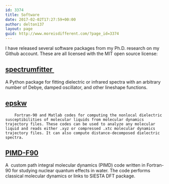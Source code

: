 ```yaml
---
id: 3374
title: Software
date: 2017-02-02T17:27:59+00:00
author: delton137
layout: page
guid: http://www.moreisdifferent.com/?page_id=3374
---
```

I have released several software packages from my Ph.D. research on my Github account. These are all licensed with the MIT open source license:

<div>
  <h2>
    <a href="https://github.com/delton137/spectrumfitter">spectrumfitter </a>
  </h2>

  <div>
    A Python package for fitting dielectric or infrared spectra with an arbitrary number of Debye, damped oscillator, and other lineshape functions.
  </div>

  <h2>
    <a href="https://github.com/delton137/epskw">epskw</a>
  </h2>


        Fortran-90 and Matlab codes for computing the nonlocal dielectric susceptibilities of molecular liquids from molecular dynamics trajectory files. These codes can be used to analyze any molecular liquid and reads either .xyz or compressed .xtc molecular dynamics trajectory files. It can also compute distance-decomposed dielectric spectra.

<div>
  <h2>
    <a href="https://github.com/delton137/PIMD-F90">PIMD-F90</a>
  </h2>

  <div>
    A  custom path integral molecular dynamics (PIMD) code written in Fortran-90 for studying nuclear quantum effects in water. The code performs classical molecular dynamics or links to SIESTA DFT package.
  </div>
</div>
